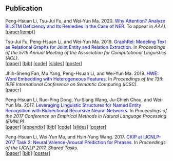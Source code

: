 <h2>Publication</h2>

Peng-Hsuan Li, Tsu-Jui Fu, and Wei-Yun Ma. 2020. <span style="color:#0000C0">Why Attention? Analyze BiLSTM Deficiency and Its Remedies in the Case of NER.</span> To appear in *AAAI*.<br />
[[paper(temp)](https://arxiv.org/abs/1908.11046)]

Tsu-Jui Fu, Peng-Hsuan Li, and Wei-Yun Ma. 2019. <span style="color:#0000C0">GraphRel: Modeling Text as Relational Graphs for Joint Entity and Relation Extraction.</span> In *Proceedings of the 57th Annual Meeting of the Association for Computational Linguistics (ACL)*.<br />
[[paper](https://www.aclweb.org/anthology/P19-1136)]
[[bib](https://www.aclweb.org/anthology/papers/P/P19/P19-1136.bib)]
[[code](https://github.com/tsujuifu/pytorch_graph-rel)]
[[slides](../doc/graphrel_slides.pdf)]
[[poster](../doc/graphrel_poster.pdf)]

Jhih-Sheng Fan, Mu Yang, Peng-Hsuan Li, and Wei-Yun Ma. 2019. <span style="color:#0000C0">HWE: Word Embedding with Heterogeneous Features.</span> In *Proceedings of the 13th IEEE International Conference on Semantic Computing (ICSC)*.<br />
[[paper]](../doc/hwe_icsc2019.pdf)

Peng-Hsuan Li, Ruo-Ping Dong, Yu-Siang Wang, Ju-Chieh Chou, and Wei-Yun Ma. 2017. <span style="color:#0000C0">Leveraging Linguistic Structures for Named Entity Recognition with Bidirectional Recursive Neural Networks.</span> In *Proceedings of the 2017 Conference on Empirical Methods in Natural Language Processing (EMNLP)*.<br />
[[paper]](https://www.aclweb.org/anthology/D17-1282)
[[appendix]](https://www.aclweb.org/anthology/attachments/D17-1282.Attachment.zip)
[[bib]](https://www.aclweb.org/anthology/papers/D/D17/D17-1282.bib)
[[code]](https://github.com/jacobvsdanniel/tf_rnn)
[[slides]](../doc/rnn_ner_slides.pdf)
[[poster]](../doc/rnn_ner_poster.pdf)

Peng-Hsuan Li, Wei-Yun Ma, and Hsin-Yang Wang. 2017. <span style="color:#0000C0">CKIP at IJCNLP-2017 Task 2: Neural Valence-Arousal Prediction for Phrases.</span> In *Proceedings of the IJCNLP 2017, Shared Tasks*.<br />
[[paper]](https://www.aclweb.org/anthology/I17-4014)
[[bib]](https://www.aclweb.org/anthology/papers/I/I17/I17-4014.bib)
[[poster]](../doc/CKIP_DSAP.pdf)
